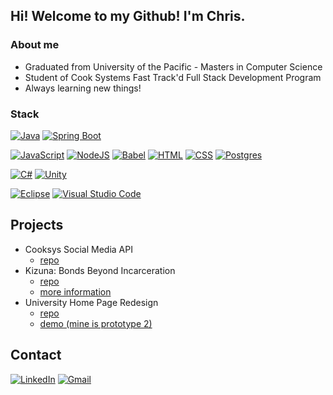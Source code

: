 ## Hi! Welcome to my Github! I'm Chris.

### About me
* Graduated from University of the Pacific - Masters in Computer Science
* Student of Cook Systems Fast Track'd Full Stack Development Program
* Always learning new things!

### Stack
[![Java](https://img.shields.io/badge/Java-%23ED8B00.svg?logo=openjdk&logoColor=white)](#) [![Spring Boot](https://img.shields.io/badge/Spring%20Boot-6DB33F?logo=springboot&logoColor=fff)](#)

[![JavaScript](https://img.shields.io/badge/JavaScript-F7DF1E?logo=javascript&logoColor=000)](#) [![NodeJS](https://img.shields.io/badge/Node.js-6DA55F?logo=node.js&logoColor=white)](#) [![Babel](https://img.shields.io/badge/Babel-F9DC3E?logo=babel&logoColor=000)](#) [![HTML](https://img.shields.io/badge/HTML-%23E34F26.svg?logo=html5&logoColor=white)](#) [![CSS](https://img.shields.io/badge/CSS-1572B6?logo=css3&logoColor=fff)](#) [![Postgres](https://img.shields.io/badge/Postgres-%23316192.svg?logo=postgresql&logoColor=white)](#)  

[![C#](https://custom-icon-badges.demolab.com/badge/C%23-%23239120.svg?logo=cshrp&logoColor=white)](#) [![Unity](https://img.shields.io/badge/Unity-%23000000.svg?logo=unity&logoColor=white)](#)

[![Eclipse](https://img.shields.io/badge/Eclipse-FE7A16.svg?logo=Eclipse&logoColor=white)](#) [![Visual Studio Code](https://custom-icon-badges.demolab.com/badge/Visual%20Studio%20Code-0078d7.svg?logo=vsc&logoColor=white)](#)

## Projects
* Cooksys Social Media API
  * [repo](https://github.com/cfsfines/social-media-api)
* Kizuna: Bonds Beyond Incarceration
  * [repo](https://github.com/uop-libraries/CreativeResponse2022)
  * [more information](https://scholarlycommons.pacific.edu/pac-2022/)
* University Home Page Redesign
  * [repo](https://github.com/comp195/senior-project-implementation-uop-inside-pacific-but-better)
  * [demo (mine is prototype 2)](https://comp195.github.io/senior-project-implementation-uop-inside-pacific-but-better/)

## Contact
[![LinkedIn](https://img.shields.io/badge/linkedin-%230077B5.svg?style=for-the-badge&logo=linkedin&logoColor=white)](https://www.linkedin.com/in/christopher-fines-133637194/) [![Gmail](https://img.shields.io/badge/Gmail-D14836?style=for-the-badge&logo=gmail&logoColor=white)](mailto:cfsfines99@gmail.com)
